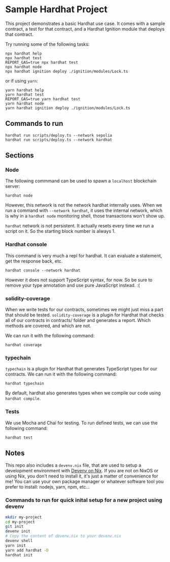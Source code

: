 # Sample Hardhat Project

This project demonstrates a basic Hardhat use case. It comes with a sample contract, a test for that contract, and a Hardhat Ignition module that deploys that contract.

Try running some of the following tasks:

```shell
npx hardhat help
npx hardhat test
REPORT_GAS=true npx hardhat test
npx hardhat node
npx hardhat ignition deploy ./ignition/modules/Lock.ts
```

or if using `yarn`:

```shell
yarn hardhat help
yarn hardhat test
REPORT_GAS=true yarn hardhat test
yarn hardhat node
yarn hardhat ignition deploy ./ignition/modules/Lock.ts
```

## Commands to run

```
hardhat run scripts/deploy.ts --network sepolia
hardhat run scripts/deploy.ts --network hardhat
```

## Sections
### Node
The following commmand can be used to spawn a `localhost` blockchain server:

```shell
hardhat node
```

However, this network is not the network hardhat internally uses.
When we run a command with `--network hardhat`, it uses the internal network,
which is why in a `hardhat node` monitoring shell, those transactions won't show up.

`hardhat` network is not persistent. It actually resets every time we run a script
on it. So the starting block number is always 1.

### Hardhat console
This command is very much a repl for hardhat. It can evaluate a statement, get the response back, etc.

```
hardhat console --network hardhat
```

However it does not support TypeScript syntax, for now. So be sure to remove your type
annotation and use pure JavaScript instead. :(

### solidity-coverage
When we write tests for our contracts, sometimes we might just miss a part that should be tested.
`solidity-coverage` is a plugin for Hardhat that checks all of our contracts in contracts/ folder
and generates a report. Which methods are covered, and which are not.

We can run it with the following command:

```
hardhat coverage
```

### typechain
`typechain` is a plugin for Hardhat that generates TypeScript types for our contracts.
We can run it with the following command:

```
hardhat typechain
```

By default, hardhat also generates types when we compile our code using `hardhat compile`.

### Tests
We use Mocha and Chai for testing.
To run defined tests, we can use the following command:

```
hardhat test
```

## Notes
This repo also includes a `devenv.nix` file, that are used to setup a development environment
with [Devenv on Nix](https://devenv.sh/).
If you are not on NixOS or using Nix, you don't need to install it, it's just a matter of convenience for me!
You can use your own package manager or whatever software tool you prefer to install: nodejs, yarn, npm, etc...

### Commands to run for quick inital setup for a new project using devenv
```bash
mkdir my-project
cd my-project
git init
devenv init
# Copy the content of devenv.nix to your devenv.nix
devenv shell
yarn init
yarn add hardhat -D
hardhat init
```
